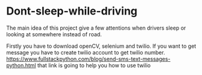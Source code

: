 # Dont-sleep-while-driving
The main idea of this project give a few attentions when drivers sleep or looking at somewhere instead of road.

Firstly you have to download openCV, selenium and twilio.
If you want to get message you have to create twilio account to get twilio number.
https://www.fullstackpython.com/blog/send-sms-text-messages-python.html  that link is going to help you how to use twilio
